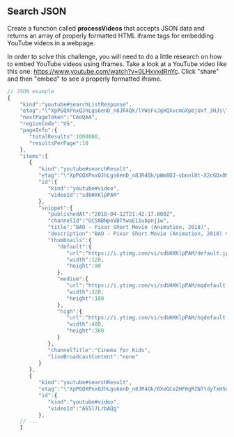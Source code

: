 ## Search JSON

Create a function called **processVideos** that accepts JSON data and returns an array of properly formatted HTML iframe tags for embedding YouTube videos in a webpage. 

In order to solve this challenge, you will need to do a little research on how to embed YouTube videos using iframes. Take a look at a YouTube video like this one: https://www.youtube.com/watch?v=0LHxvxdRnYc. Click "share" and then "embed" to see a properly formatted iframe. 

```javascript
// JSON example
{  
    "kind":"youtube#searchListResponse",
    "etag":"\"XpPGQXPnxQJhLgs6enD_n8JR4Qk/lYWsFxJgHQXvcmGXpbjUxf_3HJs\"",
    "nextPageToken":"CAoQAA",
    "regionCode":"US",
    "pageInfo":{  
       "totalResults":1000000,
       "resultsPerPage":10
    },
    "items":[  
       {  
          "kind":"youtube#searchResult",
          "etag":"\"XpPGQXPnxQJhLgs6enD_n8JR4Qk/pWm8DJ-vbnnl8t-X2c6Dx0MR1hM\"",
          "id":{  
             "kind":"youtube#video",
             "videoId":"sdbHXKlpPAM"
          },
          "snippet":{  
             "publishedAt":"2018-04-12T21:42:17.000Z",
             "channelId":"UC5NBNpeVBTtwaE11ubpnj1w",
             "title":"BAO - Pixar Short Movie (Animation, 2018)",
             "description":"BAO - Pixar Short Movie (Animation, 2018) © Pixar Kids, Family and Animated Film, Blockbuster, Action Movie, Blockbuster, SciFi, Fantasy film and Drama.",
             "thumbnails":{  
                "default":{  
                   "url":"https://i.ytimg.com/vi/sdbHXKlpPAM/default.jpg",
                   "width":120,
                   "height":90
                },
                "medium":{  
                   "url":"https://i.ytimg.com/vi/sdbHXKlpPAM/mqdefault.jpg",
                   "width":320,
                   "height":180
                },
                "high":{  
                   "url":"https://i.ytimg.com/vi/sdbHXKlpPAM/hqdefault.jpg",
                   "width":480,
                   "height":360
                }
             },
             "channelTitle":"Cinema for Kids",
             "liveBroadcastContent":"none"
          }
       },
       {  
          "kind":"youtube#searchResult",
          "etag":"\"XpPGQXPnxQJhLgs6enD_n8JR4Qk/6XeQCeZHF0gRIN7tdyTxH5ex488\"",
          "id":{  
             "kind":"youtube#video",
             "videoId":"A65l7LrbAQg"
          },
    // ...
    ]
```